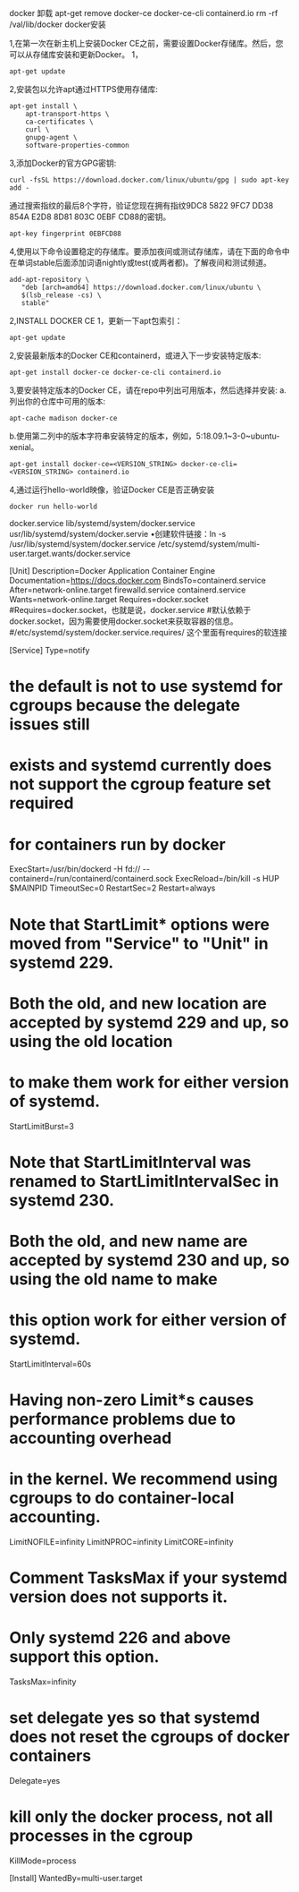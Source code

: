 
docker 卸载
apt-get remove docker-ce docker-ce-cli containerd.io
rm -rf /val/lib/docker
docker安装

1,在第一次在新主机上安装Docker CE之前，需要设置Docker存储库。然后，您可以从存储库安装和更新Docker。
1，
```
apt-get update
```
2,安装包以允许apt通过HTTPS使用存储库:
```
apt-get install \
    apt-transport-https \
    ca-certificates \
    curl \
    gnupg-agent \
    software-properties-common
```
3,添加Docker的官方GPG密钥:
```
curl -fsSL https://download.docker.com/linux/ubuntu/gpg | sudo apt-key add -
```
通过搜索指纹的最后8个字符，验证您现在拥有指纹9DC8 5822 9FC7 DD38 854A E2D8 8D81 803C 0EBF CD88的密钥。
```
apt-key fingerprint 0EBFCD88
```
4,使用以下命令设置稳定的存储库。要添加夜间或测试存储库，请在下面的命令中在单词stable后面添加词语nightly或test(或两者都)。了解夜间和测试频道。
```
add-apt-repository \
   "deb [arch=amd64] https://download.docker.com/linux/ubuntu \
   $(lsb_release -cs) \
   stable"
```
2,INSTALL DOCKER CE
1，更新一下apt包索引：
```
apt-get update
```
2,安装最新版本的Docker CE和containerd，或进入下一步安装特定版本:
```
apt-get install docker-ce docker-ce-cli containerd.io
```
3,要安装特定版本的Docker CE，请在repo中列出可用版本，然后选择并安装:
a.列出你的仓库中可用的版本:
```
apt-cache madison docker-ce
```
b.使用第二列中的版本字符串安装特定的版本，例如，5:18.09.1~3-0~ubuntu-xenial。
```
apt-get install docker-ce=<VERSION_STRING> docker-ce-cli=<VERSION_STRING> containerd.io
```
4,通过运行hello-world映像，验证Docker CE是否正确安装
```
docker run hello-world
```

docker.service
lib/systemd/system/docker.service
usr/lib/systemd/system/docker.servie
•创建软件链接：ln -s /usr/lib/systemd/system/docker.service /etc/systemd/system/multi-user.target.wants/docker.service

[Unit]
Description=Docker Application Container Engine
Documentation=https://docs.docker.com
BindsTo=containerd.service
After=network-online.target firewalld.service containerd.service
Wants=network-online.target
Requires=docker.socket
#Requires=docker.socket，也就是说，docker.service
#默认依赖于docker.socket，因为需要使用docker.socket来获取容器的信息。
#/etc/systemd/system/docker.service.requires/ 这个里面有requires的软连接

[Service]
Type=notify
# the default is not to use systemd for cgroups because the delegate issues still
# exists and systemd currently does not support the cgroup feature set required
# for containers run by docker
ExecStart=/usr/bin/dockerd -H fd:// --containerd=/run/containerd/containerd.sock
ExecReload=/bin/kill -s HUP $MAINPID
TimeoutSec=0
RestartSec=2
Restart=always

# Note that StartLimit* options were moved from "Service" to "Unit" in systemd 229.
# Both the old, and new location are accepted by systemd 229 and up, so using the old location
# to make them work for either version of systemd.
StartLimitBurst=3

# Note that StartLimitInterval was renamed to StartLimitIntervalSec in systemd 230.
# Both the old, and new name are accepted by systemd 230 and up, so using the old name to make
# this option work for either version of systemd.
StartLimitInterval=60s

# Having non-zero Limit*s causes performance problems due to accounting overhead
# in the kernel. We recommend using cgroups to do container-local accounting.
LimitNOFILE=infinity
LimitNPROC=infinity
LimitCORE=infinity

# Comment TasksMax if your systemd version does not supports it.
# Only systemd 226 and above support this option.
TasksMax=infinity

# set delegate yes so that systemd does not reset the cgroups of docker containers
Delegate=yes

# kill only the docker process, not all processes in the cgroup
KillMode=process

[Install]
WantedBy=multi-user.target
